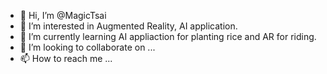 - 👋 Hi, I’m @MagicTsai
- 👀 I’m interested in Augmented Reality, AI application.
- 🌱 I’m currently learning AI appliaction for planting rice and AR for riding.
- 💞️ I’m looking to collaborate on ...
- 📫 How to reach me ...

<!---
MagicTsai/MagicTsai is a ✨ special ✨ repository because its `README.md` (this file) appears on your GitHub profile.
You can click the Preview link to take a look at your changes.
--->
